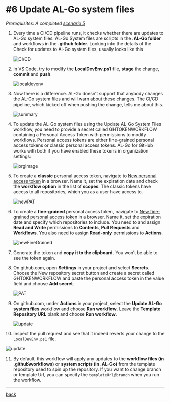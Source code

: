 # #6 Update AL-Go system files
*Prerequisites: A completed [scenario 5](RegisterProductionEnvironment.md)*

1. Every time a CI/CD pipeline runs, it checks whether there are updates to AL-Go system files. AL-Go System files are scripts in the **.AL-Go folder** and workflows in the **.github folder**. Looking into the details of the Check for updates to Al-Go system files, usually looks like this

   ![CI/CD](https://github.com/microsoft/AL-Go/assets/10775043/8322a06e-a270-4b6d-8d92-ccc547ca4555)

2. In VS Code, try to modify the **LocalDevEnv.ps1** file, **stage** the change, **commit** and **push**.

   ![localdevenv](https://github.com/microsoft/AL-Go/assets/10775043/9eb67bc0-5460-44c5-8ede-fc8f6545a821)

3. Now there is a difference. AL-Go doesn’t support that anybody changes the AL-Go system files and will warn about these changes. The CI/CD pipeline, which kicked off when pushing the change, tells me about this.

   ![summary](https://github.com/microsoft/AL-Go/assets/10775043/8b87cf1e-5f39-487d-9b39-4ebf9a39706a)

4. To update the AL-Go system files using the Update AL-Go System Files workflow, you need to provide a secret called GHTOKENWORKFLOW containing a Personal Access Token with permissions to modify workflows. Personal access tokens are either fine-grained personal access tokens or classic personal access tokens. AL-Go for GitHub works with both if you have enabled these tokens in organization settings:

   ![orgimage](https://github.com/microsoft/AL-Go/assets/10775043/f3a26b6c-ddf6-4ab6-9e7e-2a4ac04a0828)

5. To create a **classic** personal access token, navigate to [New personal access token](https://github.com/settings/tokens/new) in a browser. Name it, set the expiration date and check the **workflow option** in the list of **scopes**. The classic tokens have access to all repositories, which you as a user have access to.

   ![newPAT](https://github.com/microsoft/AL-Go/assets/10775043/1ab9978a-37e8-423a-8f8e-5c0203f7ae00)

6. To create a **fine-grained** personal access token, navigate to [New fine-grained personal access token](https://github.com/settings/personal-access-tokens/new) in a browser. Name it, set the expiration date and specify which repositories to include. You need to and assign **Read and Write** permissions to **Contents**, **Pull Requests** and **Workflows**. You also need to assign **Read-only** permissions to **Actions**.

   ![newFineGrained](https://github.com/microsoft/AL-Go/assets/10775043/c4618a82-3f56-4423-9ab5-15b53b4b2e95)

7. Generate the token and **copy it to the clipboard**. You won’t be able to see the token again.

8. On github.com, open **Settings** in your project and select **Secrets**. Choose the New repository secret button and create a secret called GHTOKENWORKFLOW and paste the personal access token in the value field and choose **Add secret**.

   ![PAT](https://github.com/microsoft/AL-Go/assets/10775043/7dcccca3-ec43-47ba-bffb-795332c890ad)

9. On github.com, under **Actions** in your project, select the **Update AL-Go system files** workflow and choose **Run workflow**. Leave the **Template Repository URL** blank and choose **Run workflow**.

   ![update](https://github.com/microsoft/AL-Go/assets/10775043/221e6aa1-27a8-47ea-b011-88bb6b7005b9)

10. Inspect the pull request and see that it indeed reverts your change to the `LocalDevEnv.ps1` file.

   ![update](https://github.com/microsoft/AL-Go/assets/10775043/c5811750-eeb2-4ce5-a8a6-9d7db620c81e)

11. By default, this workflow will apply any updates to the **workflow files (in .github\workflows)** or **system scripts (in .AL-Go)** from the template repository used to spin up the repository. If you want to change branch or template Url, you can specify the `templateUrl@branch` when you run the workflow.

---
[back](../README.md)
